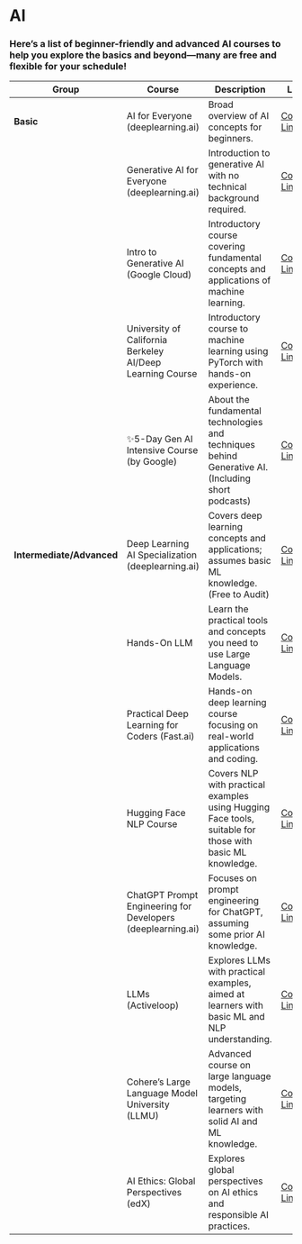 # AI

### Here’s a list of beginner-friendly and advanced AI courses to help you explore the basics and beyond—many are free and flexible for your schedule!


| Group                 | Course                                  | Description                                                                                  | Link                                                                 | 
|-----------------|-----------------------------------------|----------------------------------------------------------------------------------------------|----------------------------------------------------------------------|
| **Basic**            | AI for Everyone (deeplearning.ai)       | Broad overview of AI concepts for beginners.                                                | [Course Link](https://www.deeplearning.ai/courses/ai-for-everyone/)                 |
|                       | Generative AI for Everyone (deeplearning.ai) | Introduction to generative AI with no technical background required.                        | [Course Link](https://www.deeplearning.ai/courses/generative-ai-for-everyone/)                |
|                       | Intro to Generative AI (Google Cloud)  | Introductory course covering fundamental concepts and applications of machine learning.      | [Course Link](https://www.cloudskillsboost.google/paths/118?utm_source=cgc&utm_medium=website&utm_campaign=evergreen)          | 
|                       | University of California Berkeley AI/Deep Learning Course | Introductory course to machine learning using PyTorch with hands-on experience.             | [Course Link](https://www.youtube.com/playlist?list=PL_iWQOsE6TfVmKkQHucjPAoRtIJYt8a5A)              |
|                       | ✨5-Day Gen AI Intensive Course (by Google) | About the fundamental technologies and techniques behind Generative AI. (Including short podcasts)            | [Course Link](https://www.kaggle.com/learn-guide/5-day-genai)              |
|**Intermediate/Advanced** | Deep Learning AI Specialization (deeplearning.ai) | Covers deep learning concepts and applications; assumes basic ML knowledge. (Free to Audit)                 | [Course Link](https://www.coursera.org/specializations/deep-learning?action=enroll) |
|                       | Hands-On LLM    | Learn the practical tools and concepts you need to use Large Language Models.                  | [Course Link](https://github.com/HandsOnLLM)                | 
|                       | Practical Deep Learning for Coders (Fast.ai) | Hands-on deep learning course focusing on real-world applications and coding.               | [Course Link](https://course.fast.ai/)         |
|                       | Hugging Face NLP Course              | Covers NLP with practical examples using Hugging Face tools, suitable for those with basic ML knowledge. | [Course Link](https://huggingface.co/learn/nlp-course/chapter1/1)         | 
|                       | ChatGPT Prompt Engineering for Developers (deeplearning.ai) | Focuses on prompt engineering for ChatGPT, assuming some prior AI knowledge.                | [Course Link](https://www.deeplearning.ai/short-courses/chatgpt-prompt-engineering-for-developers/)      |
|                       | LLMs (Activeloop)                      | Explores LLMs with practical examples, aimed at learners with basic ML and NLP understanding. | [Course Link](https://learn.activeloop.ai/courses/llms/)                            | 
|                       | Cohere’s Large Language Model University (LLMU) | Advanced course on large language models, targeting learners with solid AI and ML knowledge. | [Course Link](https://cohere.com/llmu?ref=txt.cohere.com)                            | 
|                       | AI Ethics: Global Perspectives (edX)   | Explores global perspectives on AI ethics and responsible AI practices.                      | [Course Link](https://aiethicscourse.org/modules)                | 




